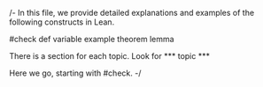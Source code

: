 /-
In this file, we provide detailed explanations and examples 
of the following constructs in Lean.

#check
def
variable
example
theorem
lemma

There is a section for each topic. Look for *** topic ***

Here we go, starting with #check.
-/



